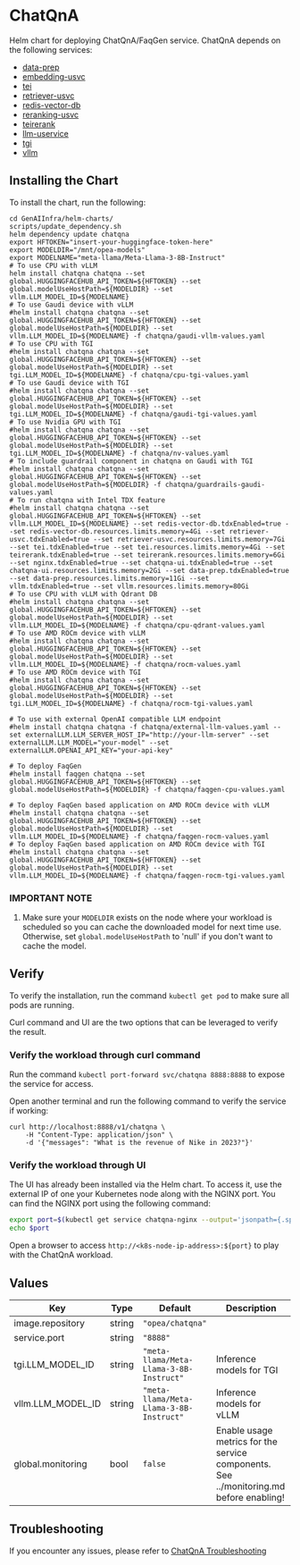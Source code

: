 # ChatQnA

Helm chart for deploying ChatQnA/FaqGen service. ChatQnA depends on the following services:

- [data-prep](../common/data-prep/README.md)
- [embedding-usvc](../common/embedding-usvc/README.md)
- [tei](../common/tei/README.md)
- [retriever-usvc](../common/retriever-usvc/README.md)
- [redis-vector-db](../common/redis-vector-db/README.md)
- [reranking-usvc](../common/reranking-usvc/README.md)
- [teirerank](../common/teirerank/README.md)
- [llm-uservice](../common/llm-uservice/README.md)
- [tgi](../common/tgi/README.md)
- [vllm](../common/vllm/README.md)

## Installing the Chart

To install the chart, run the following:

```console
cd GenAIInfra/helm-charts/
scripts/update_dependency.sh
helm dependency update chatqna
export HFTOKEN="insert-your-huggingface-token-here"
export MODELDIR="/mnt/opea-models"
export MODELNAME="meta-llama/Meta-Llama-3-8B-Instruct"
# To use CPU with vLLM
helm install chatqna chatqna --set global.HUGGINGFACEHUB_API_TOKEN=${HFTOKEN} --set global.modelUseHostPath=${MODELDIR} --set vllm.LLM_MODEL_ID=${MODELNAME}
# To use Gaudi device with vLLM
#helm install chatqna chatqna --set global.HUGGINGFACEHUB_API_TOKEN=${HFTOKEN} --set global.modelUseHostPath=${MODELDIR} --set vllm.LLM_MODEL_ID=${MODELNAME} -f chatqna/gaudi-vllm-values.yaml
# To use CPU with TGI
#helm install chatqna chatqna --set global.HUGGINGFACEHUB_API_TOKEN=${HFTOKEN} --set global.modelUseHostPath=${MODELDIR} --set tgi.LLM_MODEL_ID=${MODELNAME} -f chatqna/cpu-tgi-values.yaml
# To use Gaudi device with TGI
#helm install chatqna chatqna --set global.HUGGINGFACEHUB_API_TOKEN=${HFTOKEN} --set global.modelUseHostPath=${MODELDIR} --set tgi.LLM_MODEL_ID=${MODELNAME} -f chatqna/gaudi-tgi-values.yaml
# To use Nvidia GPU with TGI
#helm install chatqna chatqna --set global.HUGGINGFACEHUB_API_TOKEN=${HFTOKEN} --set global.modelUseHostPath=${MODELDIR} --set tgi.LLM_MODEL_ID=${MODELNAME} -f chatqna/nv-values.yaml
# To include guardrail component in chatqna on Gaudi with TGI
#helm install chatqna chatqna --set global.HUGGINGFACEHUB_API_TOKEN=${HFTOKEN} --set global.modelUseHostPath=${MODELDIR} -f chatqna/guardrails-gaudi-values.yaml
# To run chatqna with Intel TDX feature
#helm install chatqna chatqna --set global.HUGGINGFACEHUB_API_TOKEN=${HFTOKEN} --set vllm.LLM_MODEL_ID=${MODELNAME} --set redis-vector-db.tdxEnabled=true --set redis-vector-db.resources.limits.memory=4Gi --set retriever-usvc.tdxEnabled=true --set retriever-usvc.resources.limits.memory=7Gi --set tei.tdxEnabled=true --set tei.resources.limits.memory=4Gi --set teirerank.tdxEnabled=true --set teirerank.resources.limits.memory=6Gi --set nginx.tdxEnabled=true --set chatqna-ui.tdxEnabled=true --set chatqna-ui.resources.limits.memory=2Gi --set data-prep.tdxEnabled=true --set data-prep.resources.limits.memory=11Gi --set vllm.tdxEnabled=true --set vllm.resources.limits.memory=80Gi
# To use CPU with vLLM with Qdrant DB
#helm install chatqna chatqna --set global.HUGGINGFACEHUB_API_TOKEN=${HFTOKEN} --set global.modelUseHostPath=${MODELDIR} --set vllm.LLM_MODEL_ID=${MODELNAME} -f chatqna/cpu-qdrant-values.yaml
# To use AMD ROCm device with vLLM
#helm install chatqna chatqna --set global.HUGGINGFACEHUB_API_TOKEN=${HFTOKEN} --set global.modelUseHostPath=${MODELDIR} --set vllm.LLM_MODEL_ID=${MODELNAME} -f chatqna/rocm-values.yaml
# To use AMD ROCm device with TGI
#helm install chatqna chatqna --set global.HUGGINGFACEHUB_API_TOKEN=${HFTOKEN} --set global.modelUseHostPath=${MODELDIR} --set tgi.LLM_MODEL_ID=${MODELNAME} -f chatqna/rocm-tgi-values.yaml

# To use with external OpenAI compatible LLM endpoint
#helm install chatqna chatqna -f chatqna/external-llm-values.yaml --set externalLLM.LLM_SERVER_HOST_IP="http://your-llm-server" --set externalLLM.LLM_MODEL="your-model" --set externalLLM.OPENAI_API_KEY="your-api-key"

# To deploy FaqGen
#helm install faqgen chatqna --set global.HUGGINGFACEHUB_API_TOKEN=${HFTOKEN} --set global.modelUseHostPath=${MODELDIR} -f chatqna/faqgen-cpu-values.yaml

# To deploy FaqGen based application on AMD ROCm device with vLLM
#helm install chatqna chatqna --set global.HUGGINGFACEHUB_API_TOKEN=${HFTOKEN} --set global.modelUseHostPath=${MODELDIR} --set vllm.LLM_MODEL_ID=${MODELNAME} -f chatqna/faqgen-rocm-values.yaml
# To deploy FaqGen based application on AMD ROCm device with TGI
#helm install chatqna chatqna --set global.HUGGINGFACEHUB_API_TOKEN=${HFTOKEN} --set global.modelUseHostPath=${MODELDIR} --set vllm.LLM_MODEL_ID=${MODELNAME} -f chatqna/faqgen-rocm-tgi-values.yaml

```

### IMPORTANT NOTE

1. Make sure your `MODELDIR` exists on the node where your workload is scheduled so you can cache the downloaded model for next time use. Otherwise, set `global.modelUseHostPath` to 'null' if you don't want to cache the model.

## Verify

To verify the installation, run the command `kubectl get pod` to make sure all pods are running.

Curl command and UI are the two options that can be leveraged to verify the result.

### Verify the workload through curl command

Run the command `kubectl port-forward svc/chatqna 8888:8888` to expose the service for access.

Open another terminal and run the following command to verify the service if working:

```console
curl http://localhost:8888/v1/chatqna \
    -H "Content-Type: application/json" \
    -d '{"messages": "What is the revenue of Nike in 2023?"}'
```

### Verify the workload through UI

The UI has already been installed via the Helm chart. To access it, use the external IP of one your Kubernetes node along with the NGINX port. You can find the NGINX port using the following command:

```bash
export port=$(kubectl get service chatqna-nginx --output='jsonpath={.spec.ports[0].nodePort}')
echo $port
```

Open a browser to access `http://<k8s-node-ip-address>:${port}` to play with the ChatQnA workload.

## Values

| Key               | Type   | Default                                 | Description                                                                            |
| ----------------- | ------ | --------------------------------------- | -------------------------------------------------------------------------------------- |
| image.repository  | string | `"opea/chatqna"`                        |                                                                                        |
| service.port      | string | `"8888"`                                |                                                                                        |
| tgi.LLM_MODEL_ID  | string | `"meta-llama/Meta-Llama-3-8B-Instruct"` | Inference models for TGI                                                               |
| vllm.LLM_MODEL_ID | string | `"meta-llama/Meta-Llama-3-8B-Instruct"` | Inference models for vLLM                                                              |
| global.monitoring | bool   | `false`                                 | Enable usage metrics for the service components. See ../monitoring.md before enabling! |

## Troubleshooting

If you encounter any issues, please refer to [ChatQnA Troubleshooting](troubleshooting.md)
